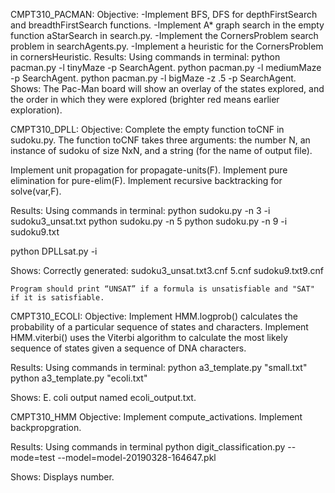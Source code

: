 CMPT310_PACMAN:
Objective: 
  -Implement BFS, DFS for depthFirstSearch and  breadthFirstSearch functions.
  -Implement A* graph search in the empty function aStarSearch in search.py.
  -Implement the CornersProblem search problem in searchAgents.py.
  -Implement a heuristic for the CornersProblem in cornersHeuristic.
Results:
  Using commands in terminal:
    python pacman.py -l tinyMaze -p SearchAgent.
    python pacman.py -l mediumMaze -p SearchAgent.
    python pacman.py -l bigMaze -z .5 -p SearchAgent.
  Shows:
    The Pac-Man board will show an overlay of the states explored, and the order in which they were explored (brighter red means earlier exploration). 


CMPT310_DPLL:
Objective:
  Complete the empty function toCNF in sudoku.py. The function toCNF takes three arguments: the number N, an instance of sudoku of size NxN, and a string (for the name of output file).
  
  Implement unit propagation for propagate-units(F).
  Implement pure elimination for pure-elim(F).
  Implement recursive backtracking for solve(var,F).

Results:
  Using commands in terminal:
  python sudoku.py -n 3 -i sudoku3_unsat.txt
  python sudoku.py -n 5 
  python sudoku.py -n 9 -i sudoku9.txt
  
  python DPLLsat.py -i <inputCNFfile> 
  
  Shows:
    Correctly generated:
    sudoku3_unsat.txt3.cnf
    5.cnf
    sudoku9.txt9.cnf
    
    Program should print “UNSAT” if a formula is unsatisfiable and "SAT" if it is satisfiable.
    
CMPT310_ECOLI:
Objective:
  Implement HMM.logprob() calculates the probability of a particular sequence of states and characters.
  Implement HMM.viterbi() uses the Viterbi algorithm to calculate the most likely sequence of states given a sequence of DNA characters.
 
Results:
  Using commands in terminal:
  python a3_template.py "small.txt"
  python a3_template.py "ecoli.txt"
  
  Shows:
  E. coli output named ecoli_output.txt.


CMPT310_HMM
Objective:
  Implement compute_activations.
  Implement backpropgration.

Results:
  Using commands in terminal
  python digit_classification.py --mode=test --model=model-20190328-164647.pkl

  Shows:
  Displays number.
  
  
  
